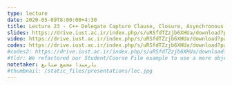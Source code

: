```yaml
---
type: lecture
date: 2020-05-09T8:00:00+4:30
title: Lecture 23 - C++ Delegate Capture Clause, Closure, Asynchronous Pattern, Task<>, async/await
slides: https://drive.iust.ac.ir/index.php/s/uRSfdTZzjb6XHUa/download?path=%2FSlides&files=S23.pdf
video: https://drive.iust.ac.ir/index.php/s/uRSfdTZzjb6XHUa/download?path=%2FVideos&files=S23.mp4
codes: https://drive.iust.ac.ir/index.php/s/uRSfdTZzjb6XHUa/download?path=%2FCodes&files=S23.zip
#codes2: https://drive.iust.ac.ir/index.php/s/uRSfdTZzjb6XHUa/download?path=%2FCodes&files=lab2.zip
#tldr: We refactored our Student/Course File example to use a more object oriented design and approach. We also introduced static functions and variables.
notetaker: پارمیدا مجمع‌ صنایع
#thumbnail: /static_files/presentations/lec.jpg
---
```

